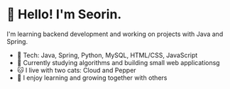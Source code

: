 # 👋 Hello! I'm Seorin.

I'm learning backend development and working on projects with Java and Spring.

- 🔧 Tech: Java, Spring, Python, MySQL, HTML/CSS, JavaScript
- 📘 Currently studying algorithms and building small web applicationsg
- 🐱 I live with two cats: Cloud and Pepper
- 🤝 I enjoy learning and growing together with others